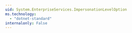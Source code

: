 ```yaml
---
uid: System.EnterpriseServices.ImpersonationLevelOption
ms.technology: 
  - "dotnet-standard"
internalonly: False
---
```

